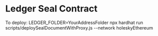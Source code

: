 # Ledger Seal Contract

To deploy: LEDGER_FOLDER=YourAddressFolder npx hardhat run scripts/deploySealDocumentWithProxy.js --network holeskyEthereum
